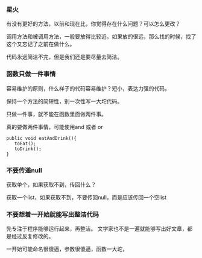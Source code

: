 





### 星火

有没有更好的方法，以前和现在比，你觉得存在什么问题？可以怎么更改？

调用方法和被调用方法，一般要放得比较近。如果放的很远，那么找的时候，找了这个又忘记了之前在做什么。

代码永远简洁不完，但是我们还是要尽量去简洁。

### 函数只做一件事情

容易维护的原则，什么样子的代码容易维护？短小，表达力强的代码。

保持一个方法的简短性，别一次性写一大坨代码。

只做一件事，就不能在函数里面做两件事。

真的要做两件事情，可能使用and 或者 or 
```text
public void eatAndDrink(){
   toEat();
   toDrink();
}
```

### 不要传递null

获取单个，如果获取不到，传回什么？

获取一个list，如果获取不到，不要传回null，而是应该传回一个空list

### 不要想着一开始就能写出整洁代码

先专注于程序能够运行起来，再整洁。
    文学家也不是一遍就能够写出好文章，都是经过反复修改的。

一开始可能命名很傻逼，参数很傻逼，函数一大坨，

### 



























